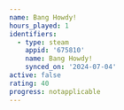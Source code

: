 ```yaml
---
name: Bang Howdy!
hours_played: 1
identifiers:
  - type: steam
    appid: '675810'
    name: Bang Howdy!
    synced_on: '2024-07-04'
active: false
rating: 40
progress: notapplicable
---
```


